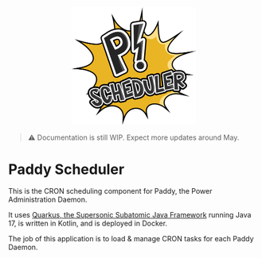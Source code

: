<p align="center">
    <img src="img/paddy_scheduler.png" alt="logo" width="250"/>
</p>

> ⚠️ Documentation is still WIP. Expect more updates around May.

# Paddy Scheduler

This is the CRON scheduling component for Paddy, the Power Administration Daemon.

It uses [Quarkus, the Supersonic Subatomic Java Framework](https://quarkus.io/) running Java 17, is written in Kotlin, and is deployed in Docker.

The job of this application is to load & manage CRON tasks for each Paddy Daemon.